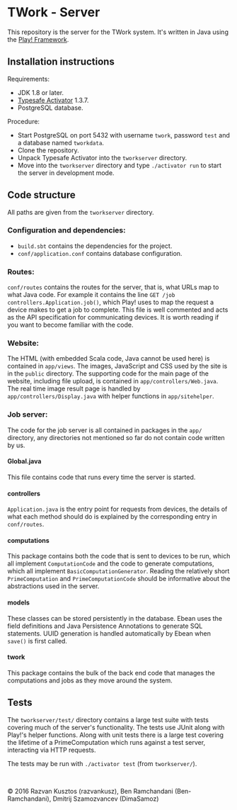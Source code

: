 TWork - Server
==============

This repository is the server for the TWork system.
It's written in Java using the [Play! Framework](https://www.playframework.com/).


Installation instructions
------------------------

Requirements:

* JDK 1.8 or later.
* [Typesafe Activator](https://www.lightbend.com/activator/download) 1.3.7.
* PostgreSQL database.

Procedure:

* Start PostgreSQL on port 5432 with username `twork`, password `test` and a database named `tworkdata`.
* Clone the repository.
* Unpack Typesafe Activator into the `tworkserver` directory.
* Move into the `tworkserver` directory and type `./activator run` to start the server in development mode.

Code structure
--------------

All paths are given from the `tworkserver` directory.

### Configuration and dependencies:

* `build.sbt` contains the dependencies for the project.
* `conf/application.conf` contains database configuration.

### Routes:

`conf/routes` contains the routes for the server, that is, what URLs map to what Java code. For example it contains the line
`GET /job controllers.Application.job()`, which Play! uses to map the request a device makes to get a job to complete. This file is well commented and acts as the API specification for communicating devices. It is worth reading if you want to become familiar with the code.

### Website:

The HTML (with embedded Scala code, Java cannot be used here) is contained in `app/views`.
The images, JavaScript and CSS used by the site is in the `public` directory.
The supporting code for the main page of the website, including file upload, is contained in `app/controllers/Web.java`. The real time image result page is handled by `app/controllers/Display.java` with helper functions in `app/sitehelper`.

### Job server:

The code for the job server is all contained in packages in the `app/` directory, any directories not mentioned so far do not contain code written by us.

#### Global.java

This file contains code that runs every time the server is started.

#### controllers

`Application.java` is the entry point for requests from devices, the details of what each method should do is explained by the corresponding entry in `conf/routes`.

#### computations

This package contains both the code that is sent to devices to be run, which all implement `ComputationCode` and the code to generate computations, which all implement `BasicComputationGenerator`. Reading the relatively short `PrimeComputation` and `PrimeComputationCode` should be informative about the abstractions used in the server.

#### models

These classes can be stored persistently in the database. Ebean uses the field definitions and Java Persistence Annotations to generate SQL statements. UUID generation is handled automatically by Ebean when `save()` is first called.

#### twork

This package contains the bulk of the back end code that manages the computations and jobs as they move around the system.

Tests
-----

The `tworkserver/test/` directory contains a large test suite with tests covering much of the server's functionality. The tests use JUnit along with Play!'s helper functions. Along with unit tests there is a large test covering the lifetime of a PrimeComputation which runs against a test server, interacting via HTTP requests.

The tests may be run with `./activator test` (from `tworkserver/`).


&nbsp;

&copy; 2016 Razvan Kusztos (razvankusz), Ben Ramchandani (Ben-Ramchandani), Dmitrij Szamozvancev (DimaSamoz)
